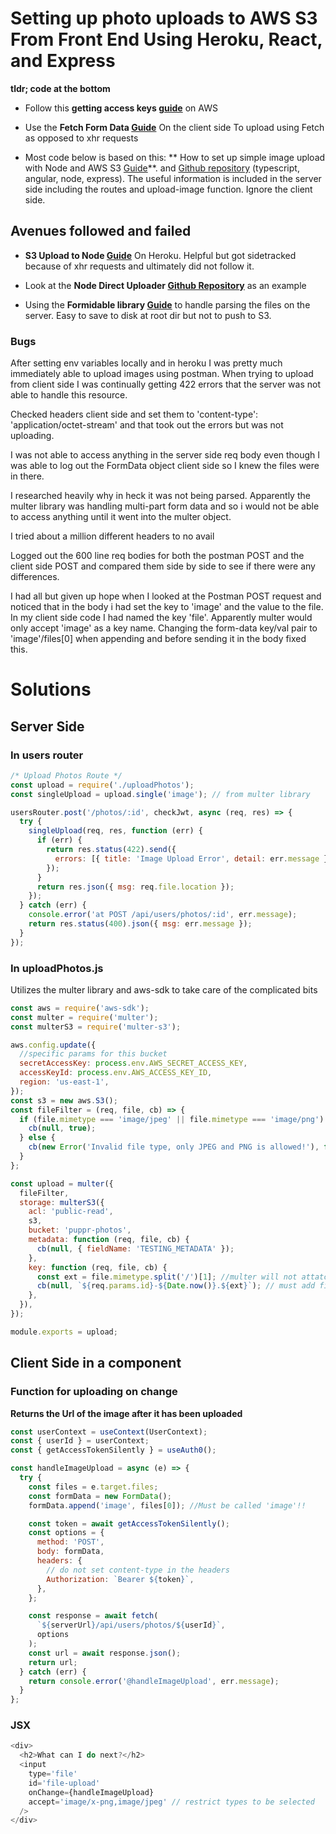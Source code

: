# Setting up photo uploads to AWS S3 From Front End Using Heroku, React, and Express

**tldr; code at the bottom**

- Follow this **getting access keys
  [guide](https://docs.aws.amazon.com/general/latest/gr/aws-sec-cred-types.html)**
  on AWS

- Use the **Fetch Form Data
  [Guide](https://flaviocopes.com/how-to-upload-files-fetch/)** On the client
  side To upload using Fetch as opposed to xhr requests

- Most code below is based on this: ** How to set up simple image upload with
  Node and AWS S3
  [Guide](https://www.freecodecamp.org/news/how-to-set-up-simple-image-upload-with-node-and-aws-s3-84e609248792/)**.
  and [Github repository](https://github.com/Jerga99/bwm-ng) (typescript,
  angular, node, express). The useful information is included in the server side
  including the routes and upload-image function. Ignore the client side.

## Avenues followed and failed

- **S3 Upload to Node
  [Guide](https://devcenter.heroku.com/articles/s3-upload-node)** On Heroku.
  Helpful but got sidetracked because of xhr requests and ultimately did not
  follow it.

- Look at the **Node Direct Uploader
  [Github Repository](https://github.com/willwebberley/NodeDirectUploader)** as
  an example

- Using the **Formidable library
  [Guide](https://flaviocopes.com/express-forms-files/)** to handle parsing the
  files on the server. Easy to save to disk at root dir but not to push to S3.

### Bugs

After setting env variables locally and in heroku I was pretty much immediately
able to upload images using postman. When trying to upload from client side I
was continually getting 422 errors that the server was not able to handle this
resource.

Checked headers client side and set them to 'content-type':
'application/octet-stream' and that took out the errors but was not uploading.

I was not able to access anything in the server side req body even though I was
able to log out the FormData object client side so I knew the files were in
there.

I researched heavily why in heck it was not being parsed. Apparently the multer
library was handling multi-part form data and so i would not be able to access
anything until it went into the multer object.

I tried about a million different headers to no avail

Logged out the 600 line req bodies for both the postman POST and the client side
POST and compared them side by side to see if there were any differences.

I had all but given up hope when I looked at the Postman POST request and
noticed that in the body i had set the key to 'image' and the value to the file.
In my client side code I had named the key 'file'. Apparently multer would only
accept 'image' as a key name. Changing the form-data key/val pair to
'image'/files[0] when appending and before sending it in the body fixed this.

# Solutions

## Server Side

### In users router

```javascript
/* Upload Photos Route */
const upload = require('./uploadPhotos');
const singleUpload = upload.single('image'); // from multer library

usersRouter.post('/photos/:id', checkJwt, async (req, res) => {
  try {
    singleUpload(req, res, function (err) {
      if (err) {
        return res.status(422).send({
          errors: [{ title: 'Image Upload Error', detail: err.message }],
        });
      }
      return res.json({ msg: req.file.location });
    });
  } catch (err) {
    console.error('at POST /api/users/photos/:id', err.message);
    return res.status(400).json({ msg: err.message });
  }
});
```

### In uploadPhotos.js

Utilizes the multer library and aws-sdk to take care of the complicated bits

```javascript
const aws = require('aws-sdk');
const multer = require('multer');
const multerS3 = require('multer-s3');

aws.config.update({
  //specific params for this bucket
  secretAccessKey: process.env.AWS_SECRET_ACCESS_KEY,
  accessKeyId: process.env.AWS_ACCESS_KEY_ID,
  region: 'us-east-1',
});
const s3 = new aws.S3();
const fileFilter = (req, file, cb) => {
  if (file.mimetype === 'image/jpeg' || file.mimetype === 'image/png') {
    cb(null, true);
  } else {
    cb(new Error('Invalid file type, only JPEG and PNG is allowed!'), false);
  }
};

const upload = multer({
  fileFilter,
  storage: multerS3({
    acl: 'public-read',
    s3,
    bucket: 'puppr-photos',
    metadata: function (req, file, cb) {
      cb(null, { fieldName: 'TESTING_METADATA' });
    },
    key: function (req, file, cb) {
      const ext = file.mimetype.split('/')[1]; //multer will not attatch file ext when creating file name
      cb(null, `${req.params.id}-${Date.now()}.${ext}`); // must add file ext
    },
  }),
});

module.exports = upload;
```

## Client Side in a component

### Function for uploading on change

**Returns the Url of the image after it has been uploaded**

```javascript
const userContext = useContext(UserContext);
const { userId } = userContext;
const { getAccessTokenSilently } = useAuth0();

const handleImageUpload = async (e) => {
  try {
    const files = e.target.files;
    const formData = new FormData();
    formData.append('image', files[0]); //Must be called 'image'!!

    const token = await getAccessTokenSilently();
    const options = {
      method: 'POST',
      body: formData,
      headers: {
        // do not set content-type in the headers
        Authorization: `Bearer ${token}`,
      },
    };

    const response = await fetch(
      `${serverUrl}/api/users/photos/${userId}`,
      options
    );
    const url = await response.json();
    return url;
  } catch (err) {
    return console.error('@handleImageUpload', err.message);
  }
};
```

### JSX

```javascript
<div>
  <h2>What can I do next?</h2>
  <input
    type='file'
    id='file-upload'
    onChange={handleImageUpload}
    accept='image/x-png,image/jpeg' // restrict types to be selected
  />
</div>
```
